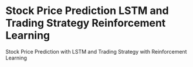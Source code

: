 # Stock Price Prediction LSTM and Trading Strategy Reinforcement Learning
Stock Price Prediction with LSTM and Trading Strategy with Reinforcement Learning
